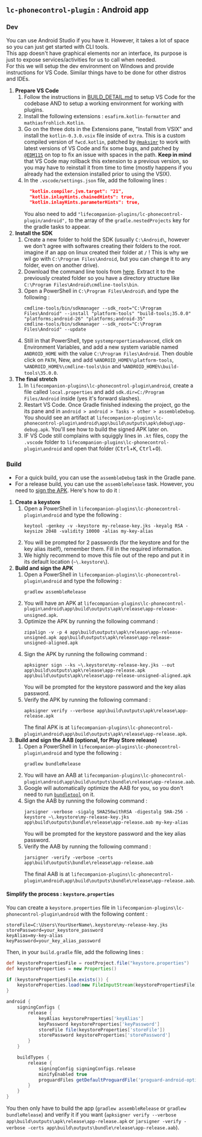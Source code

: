 ## `lc-phonecontrol-plugin` : Android app

### Dev
You can use Android Studio if you have it. However, it takes a lot of space so you can just get started with CLI tools.  
This app doesn't have graphical elements nor an interface, its purpose is just to expose services/activities for us to call when needed.  
For this we will setup the dev environment on Windows and provide instructions for VS Code. Similar things have to be done for other distros and IDEs.

1. **Prepare VS Code**
    1. Follow the instructions in [BUILD_DETAIL.md](../../../docs/BUILD_DETAIL.md) to setup VS Code for the codebase AND to setup a working environment for working with plugins.
    2. Install the following extensions : `esafirm.kotlin-formatter` and `mathiasfrohlich.Kotlin`.
    3. Go on the three dots in the Extensions pane, "Install from VSIX" and install the `kotlin-0.3.0.vsix` file inside of `extra`. This is a custom compiled version of `fwcd.kotlin`, patched by [`@maksimr`](https://github.com/maksimr/vscode-kotlin) to work with latest versions of VS Code and fix some bugs, and patched by [`@EDM115`](https://github.com/EDM115) on top to fix an issue with spaces in the path. **Keep in mind** that VS Code may rollback this extension to a previous version, so you may have to reinstall it from time to time (mostly happens if you already had the extension installed prior to using the VSIX).
    4. In the `.vscode/settings.json` file, add the following lines :
        ```json
          "kotlin.compiler.jvm.target": "21",
          "kotlin.inlayHints.chainedHints": true,
          "kotlin.inlayHints.parameterHints": true,
        ```
        You also need to add `"lifecompanion-plugins/lc-phonecontrol-plugin/android",` to the array of the `gradle.nestedProjects` key for the gradle tasks to appear.
2. **Install the SDK**
    1. Create a new folder to hold the SDK (usually `C:\Android\`, however we don't agree with softwares creating their folders to the root. imagine if an app on linux created their folder at `/` ! This is why we wil go with `C:\Program Files\Android`, but you can change it to any folder, even on another drive).
    2. Download the command line tools from [here](https://developer.android.com/studio/index.html#command-line-tools-only). Extract it to the previously created folder so you have a directory structure like `C:\Program Files\Android\cmdline-tools\bin`.
    3. Open a PowerShell in `C:\Program Files\Android\` and type the following :
        ```pwsh
        cmdline-tools/bin/sdkmanager --sdk_root="C:\Program Files\Android" --install "platform-tools" "build-tools;35.0.0" "platforms;android-26" "platforms;android-35"
        cmdline-tools/bin/sdkmanager --sdk_root="C:\Program Files\Android" --update
        ```
    4. Still in that PowerShell, type `systempropertiesadvanced`, click on Environment Variables, and add a new system variable named `ANDROID_HOME` with the value `C:\Program Files\Android`. Then double click on `PATH`, New, and add `%ANDROID_HOME%\platform-tools`, `%ANDROID_HOME%\cmdline-tools\bin` and `%ANDROID_HOME%\build-tools\35.0.0`.
3. **The final stretch**
    1. In `lifecompanion-plugins\lc-phonecontrol-plugin\android`, create a file called `local.properties` and add `sdk.dir=C:/Program Files/Android` inside (yes it's forward slashes).
    2. Restart VS Code. Once Gradle finished indexing the project, go the its pane and in `android > android > Tasks > other > assembleDebug`. You should see an artifact at `lifecompanion-plugins\lc-phonecontrol-plugin\android\app\build\outputs\apk\debug\app-debug.apk`. You'll see how to build the signed APK later on.
    3. IF VS Code still complains with squiggly lines in `.kt` files, copy the `.vscode` folder to `lifecompanion-plugins\lc-phonecontrol-plugin\android` and open that folder (<kbd>Ctrl</kbd>+<kbd>K</kbd>, <kbd>Ctrl</kbd>+<kbd>O</kbd>).

### Build
- For a quick build, you can use the `assembleDebug` task in the Gradle pane.  
- For a release build, you can use the `assembleRelease` task. However, you need to [sign the APK](https://developer.android.com/studio/publish/app-signing). Here's how to do it :

1. **Create a keystore**
    1. Open a PowerShell in `lifecompanion-plugins\lc-phonecontrol-plugin\android` and type the following :
        ```pwsh
        keytool -genkey -v -keystore my-release-key.jks -keyalg RSA -keysize 2048 -validity 10000 -alias my-key-alias
        ```
    2. You will be prompted for 2 passwords (for the keystore and for the key alias itself), remember them. Fill in the required information.
    3. We highly recommend to move this file out of the repo and put it in its default location (`~\.keystore\`).
2. **Build and sign the APK**
    1. Open a PowerShell in `lifecompanion-plugins\lc-phonecontrol-plugin\android` and type the following :
        ```pwsh
        gradlew assembleRelease
        ```
    2. You will have an APK at `lifecompanion-plugins\lc-phonecontrol-plugin\android\app\build\outputs\apk\release\app-release-unsigned.apk`.
    3. Optimize the APK by running the following command :
        ```pwsh
        zipalign -v -p 4 app\build\outputs\apk\release\app-release-unsigned.apk app\build\outputs\apk\release\app-release-unsigned-aligned.apk
        ```
    4. Sign the APK by running the following command :
        ```pwsh
        apksigner sign --ks ~\.keystore\my-release-key.jks --out app\build\outputs\apk\release\app-release.apk app\build\outputs\apk\release\app-release-unsigned-aligned.apk
        ```
        You will be prompted for the keystore password and the key alias password.
    5. Verify the APK by running the following command :
        ```pwsh
        apksigner verify --verbose app\build\outputs\apk\release\app-release.apk
        ```
        The final APK is at `lifecompanion-plugins\lc-phonecontrol-plugin\android\app\build\outputs\apk\release\app-release.apk`.
3. **Build and sign the AAB (optional, for Play Store release)**
    1. Open a PowerShell in `lifecompanion-plugins\lc-phonecontrol-plugin\android` and type the following :
        ```pwsh
        gradlew bundleRelease
        ```
    2. You will have an AAB at `lifecompanion-plugins\lc-phonecontrol-plugin\android\app\build\outputs\bundle\release\app-release.aab`.
    3. Google will automatically optimize the AAB for you, so you don't need to run [`bundletool`](https://github.com/google/bundletool) on it.
    4. Sign the AAB by running the following command :
        ```pwsh
        jarsigner -verbose -sigalg SHA256withRSA -digestalg SHA-256 -keystore ~\.keystore\my-release-key.jks app\build\outputs\bundle\release\app-release.aab my-key-alias
        ```
        You will be prompted for the keystore password and the key alias password.
    5. Verify the AAB by running the following command :
        ```pwsh
        jarsigner -verify -verbose -certs app\build\outputs\bundle\release\app-release.aab
        ```
        The final AAB is at `lifecompanion-plugins\lc-phonecontrol-plugin\android\app\build\outputs\bundle\release\app-release.aab`.

#### Simplify the process : `keystore.properties`
You can create a `keystore.properties` file in `lifecompanion-plugins\lc-phonecontrol-plugin\android` with the following content :
```properties
storeFile=C:\Users\YourUserName\.keystore\my-release-key.jks
storePassword=your_keystore_password
keyAlias=my-key-alias
keyPassword=your_key_alias_password
```
Then, in your `build.gradle` file, add the following lines :
```gradle
def keystorePropertiesFile = rootProject.file("keystore.properties")
def keystoreProperties = new Properties()

if (keystorePropertiesFile.exists()) {
    keystoreProperties.load(new FileInputStream(keystorePropertiesFile))
}

android {
    signingConfigs {
        release {
            keyAlias keystoreProperties['keyAlias']
            keyPassword keystoreProperties['keyPassword']
            storeFile file(keystoreProperties['storeFile'])
            storePassword keystoreProperties['storePassword']
        }
    }

    buildTypes {
        release {
            signingConfig signingConfigs.release
            minifyEnabled true
            proguardFiles getDefaultProguardFile('proguard-android-optimize.txt'), 'proguard-rules.pro'
        }
    }
}
```
You then only have to build the app (`gradlew assembleRelease` or `gradlew bundleRelease`) and verify it if you want (`apksigner verify --verbose app\build\outputs\apk\release\app-release.apk` or `jarsigner -verify -verbose -certs app\build\outputs\bundle\release\app-release.aab`).
